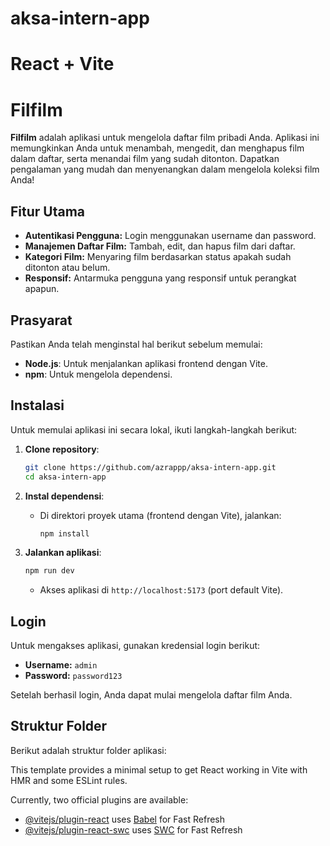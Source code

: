 
# aksa-intern-app

# React + Vite

# Filfilm

**Filfilm** adalah aplikasi untuk mengelola daftar film pribadi Anda. Aplikasi ini memungkinkan Anda untuk menambah, mengedit, dan menghapus film dalam daftar, serta menandai film yang sudah ditonton. Dapatkan pengalaman yang mudah dan menyenangkan dalam mengelola koleksi film Anda!

## Fitur Utama

- **Autentikasi Pengguna:** Login menggunakan username dan password.
- **Manajemen Daftar Film:** Tambah, edit, dan hapus film dari daftar.
- **Kategori Film:** Menyaring film berdasarkan status apakah sudah ditonton atau belum.
- **Responsif:** Antarmuka pengguna yang responsif untuk perangkat apapun.
  
## Prasyarat

Pastikan Anda telah menginstal hal berikut sebelum memulai:

- **Node.js**: Untuk menjalankan aplikasi frontend dengan Vite.
- **npm**: Untuk mengelola dependensi.

## Instalasi

Untuk memulai aplikasi ini secara lokal, ikuti langkah-langkah berikut:

1. **Clone repository**:
    ```bash
    git clone https://github.com/azrappp/aksa-intern-app.git
    cd aksa-intern-app
    ```

2. **Instal dependensi**:
    - Di direktori proyek utama (frontend dengan Vite), jalankan:
      ```bash
      npm install
      ```

3. **Jalankan aplikasi**:
    ```bash
    npm run dev
    ```
    - Akses aplikasi di `http://localhost:5173` (port default Vite).

## Login

Untuk mengakses aplikasi, gunakan kredensial login berikut:

- **Username:** `admin`
- **Password:** `password123`

Setelah berhasil login, Anda dapat mulai mengelola daftar film Anda.

## Struktur Folder

Berikut adalah struktur folder aplikasi:


This template provides a minimal setup to get React working in Vite with HMR and some ESLint rules.

Currently, two official plugins are available:

- [@vitejs/plugin-react](https://github.com/vitejs/vite-plugin-react/blob/main/packages/plugin-react/README.md) uses [Babel](https://babeljs.io/) for Fast Refresh
- [@vitejs/plugin-react-swc](https://github.com/vitejs/vite-plugin-react-swc) uses [SWC](https://swc.rs/) for Fast Refresh

